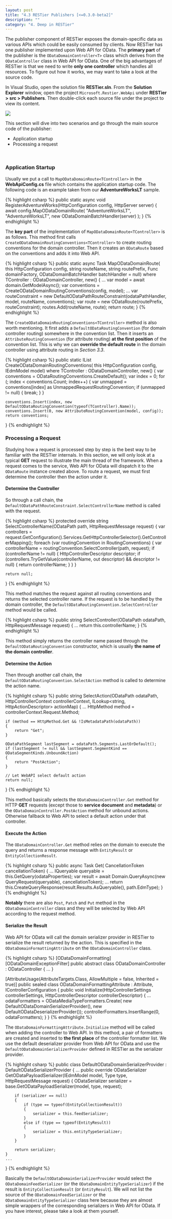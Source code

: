 ```yaml
---
layout: post
title: "4.3 RESTier Publishers [<=0.3.0-beta2]"
description: ""
category: "4. Deep in RESTier"
---
```


The publisher component of RESTier exposes the domain-specific data as various APIs which could be easily consumed by clients. Now RESTier has one publisher implemented upon Web API for OData. The **primary part** of the publisher is the `ODataDomainController<T>` class which derives from the `ODataController` class in Web API for OData. One of the big advantages of RESTier is that we need to write **only one controller** which handles all resources. To figure out how it works, we may want to take a look at the source code.

In Visual Studio, open the solution file **RESTier.sln**. From the **Solution Explorer** window, open the project `Microsoft.Restier.WebApi` under **RESTier > src > Publishers**. Then double-click each source file under the project to view its content.

![]({{site.baseurl}}/images/publisher.png)

This section will dive into two scenarios and go through the main source code of the publisher:

 - Application startup
 - Processing a request
 <br />

### Application Startup
Usually we put a call to `MapODataDomainRoute<TController>` in the **WebApiConfig.cs** file which contains the application startup code. The following code is an example taken from our **AdventureWorksLT** sample.

{% highlight csharp %}
public static async void RegisterAdventureWorks(HttpConfiguration config, HttpServer server)
{
    await config.MapODataDomainRoute<AdventureWorksController>(
        "AdventureWorksLT",
        "AdventureWorksLT",
        new ODataDomainBatchHandler(server)
        );
}
{% endhighlight %}

The **key part** of the implementation of `MapODataDomainRoute<TController>` is as follows. This method first calls `CreateODataDomainRoutingConventions<TController>` to create routing conventions for the domain controller. Then it creates an `ODataRoute` based on the conventions and adds it into Web API.

{% highlight csharp %}
public static async Task<ODataRoute> MapODataDomainRoute<TController>(
    this HttpConfiguration config, string routeName, string routePrefix,
    Func<IDomain> domainFactory,
    ODataDomainBatchHandler batchHandler = null)
    where TController : ODataDomainController, new()
{
    ...
    var model = await domain.GetModelAsync();
    var conventions = CreateODataDomainRoutingConventions<TController>(config, model);
    ...
    var routeConstraint = new DefaultODataPathRouteConstraint(odataPathHandler, model, routeName, conventions);
    var route = new ODataRoute(routePrefix, routeConstraint);
    routes.Add(routeName, route);
    return route;
}
{% endhighlight %}

The `CreateODataDomainRoutingConventions<TController>` method is also worth mentioning. It first adds a `DefaultODataRoutingConvention` (for domain controller routing) somewhere in the convention list. Then it inserts an `AttributeRoutingConvention` (for attribute routing) **at the first position** of the convention list. This is why we can **override the default route** in the domain controller using attribute routing in *Section 3.3*.

{% highlight csharp %}
public static IList<IODataRoutingConvention> CreateODataDomainRoutingConventions<TController>(
    this HttpConfiguration config, IEdmModel model)
    where TController : ODataDomainController, new()
{
    var conventions = ODataRoutingConventions.CreateDefault();
    var index = 0;
    for (; index < conventions.Count; index++)
    {
        var unmapped = conventions[index] as UnmappedRequestRoutingConvention;
        if (unmapped != null)
        {
            break;
        }
    }

    conventions.Insert(index, new DefaultODataRoutingConvention(typeof(TController).Name));
    conventions.Insert(0, new AttributeRoutingConvention(model, config));
    return conventions;
}
{% endhighlight %}

### Processing a Request
Studying how a request is processed step by step is the best way to be familiar with the RESTier internals. In this section, we will only look at a typical **GET** request to illustrate the main thread of the framework. When a request comes to the service, Web API for OData will dispatch it to the `ODataRoute` instance created above. To route a request, we must first determine the controller then the action under it.

#### Determine the Controller
So through a call chain, the `DefaultODataPathRouteConstraint.SelectControllerName` method is called with the request.

{% highlight csharp %}
protected override string SelectControllerName(ODataPath path, HttpRequestMessage request)
{
    var controllers = request.GetConfiguration().Services.GetHttpControllerSelector().GetControllerMapping();
    foreach (var routingConvention in RoutingConventions)
    {
        var controllerName = routingConvention.SelectController(path, request);
        if (controllerName != null)
        {
            HttpControllerDescriptor descriptor;
            if (controllers.TryGetValue(controllerName, out descriptor) && descriptor != null)
            {
                return controllerName;
            }
        }
    }

    return null;
}
{% endhighlight %}

This method matches the request against all routing conventions and returns the selected controller name. If the request is to be handled by the domain controller, the `DefaultODataRoutingConvention.SelectController` method would be called.

{% highlight csharp %}
public string SelectController(ODataPath odataPath, HttpRequestMessage request)
{
    ...
    return this.controllerName;
}
{% endhighlight %}

This method simply returns the controller name passed through the `DefaultODataRoutingConvention` constructor, which is usually **the name of the domain controller**.

#### Determine the Action
Then through another call chain, the `DefaultODataRoutingConvention.SelectAction` method is called to determine the action name.

{% highlight csharp %}
public string SelectAction(ODataPath odataPath, HttpControllerContext controllerContext, ILookup<string, HttpActionDescriptor> actionMap)
{
    ...
    HttpMethod method = controllerContext.Request.Method;

    if (method == HttpMethod.Get && !IsMetadataPath(odataPath))
    {
        return "Get";
    }

    ODataPathSegment lastSegment = odataPath.Segments.LastOrDefault();
    if (lastSegment != null && lastSegment.SegmentKind == ODataSegmentKinds.UnboundAction)
    {
        return "PostAction";
    }

    // Let WebAPI select default action
    return null;
}
{% endhighlight %}

This method basically selects the `ODataDomainController.Get` method for HTTP **GET** requests (except those to **service document** and **metadata**) or the `ODataDomainController.PostAction` method for unbound actions. Otherwise fallback to Web API to select a default action under that controller.

#### Execute the Action
The `ODataDomainController.Get` method relies on the domain to execute the query and returns a response message with `EntityResult` or `EntityCollectionResult`.

{% highlight csharp %}
public async Task<HttpResponseMessage> Get(
    CancellationToken cancellationToken)
{
    ...
    IQueryable queryable = this.GetQuery(odataProperties);
    var result = await Domain.QueryAsync(new QueryRequest(queryable), cancellationToken);
    ...
    return this.CreateQueryResponse(result.Results.AsQueryable(), path.EdmType);
}
{% endhighlight %}

**Notably** there are also `Post`, `Patch` and `Put` method in the `ODataDomainController` class and they will be selected by Web API according to the request method.

#### Serialize the Result
Web API for OData will call the domain serializer provider in RESTier to serialize the result returned by the action. This is specified in the `ODataDomainFormattingAttribute` on the `ODataDomainController` class.

{% highlight csharp %}
[ODataDomainFormatting]
[ODataDomainExceptionFilter]
public abstract class ODataDomainController : ODataController { ... }

[AttributeUsage(AttributeTargets.Class, AllowMultiple = false, Inherited = true)]
public sealed class ODataDomainFormattingAttribute : Attribute, IControllerConfiguration
{
    public void Initialize(HttpControllerSettings controllerSettings, HttpControllerDescriptor controllerDescriptor)
    {
        ...
        odataFormatters = ODataMediaTypeFormatters.Create(
            new DefaultODataDomainSerializerProvider(),
            new DefaultODataDeserializerProvider());
        controllerFormatters.InsertRange(0, odataFormatters);
    }
}
{% endhighlight %}

The `ODataDomainFormattingAttribute.Initialize` method will be called when adding the controller to Web API. In this method, a pair of formatters are created and inserted to **the first place** of the controller formatter list. We use the default deserializer provider from Web API for OData and use the `DefaultODataDomainSerializerProvider` defined in RESTier as the serializer provider.

{% highlight csharp %}
public class DefaultODataDomainSerializerProvider : DefaultODataSerializerProvider
{
    ...
    public override ODataSerializer GetODataPayloadSerializer(IEdmModel model, Type type, HttpRequestMessage request)
    {
        ODataSerializer serializer = base.GetODataPayloadSerializer(model, type, request);

        if (serializer == null)
        {
            if (type == typeof(EntityCollectionResult))
            {
                serializer = this.feedSerializer;
            }
            else if (type == typeof(EntityResult))
            {
                serializer = this.entityTypeSerializer;
            }
        }

        return serializer;
    }
    ...
}
{% endhighlight %}

Basically the `DefaultODataDomainSerializerProvider` would select the `ODataDomainFeedSerializer` (or the `ODataDomainEntityTypeSerializer`) if the result is `EntityCollectionResult` (or `EntityResult`). We will not list the source of the `ODataDomainFeedSerializer` or the `ODataDomainEntityTypeSerializer` class here because they are almost simple wrappers of the corresponding serializers in Web API for OData. If you have interest, please take a look at them yourself.